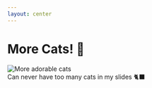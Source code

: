 ```yaml
---
layout: center
---
```


# More Cats! 🐾

<div class="flex items-center justify-center">
  <img 
    src="/images/cats2.jpg" 
    alt="More adorable cats" 
    class="max-h-96 rounded-lg shadow-lg"
  />
</div>

<div class="text-center mt-6 text-lg opacity-80">
  Can never have too many cats in my slides 🐈‍⬛
</div> 
